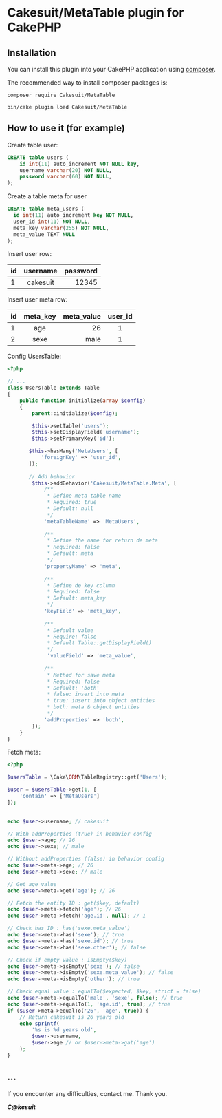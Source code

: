 # Cakesuit/MetaTable plugin for CakePHP

## Installation

You can install this plugin into your CakePHP application using [composer](http://getcomposer.org).

The recommended way to install composer packages is:

```
composer require Cakesuit/MetaTable

bin/cake plugin load Cakesuit/MetaTable
```

## How to use it (for example)

Create table user:
```sql
CREATE table users (
    id int(11) auto_increment NOT NULL key,
    username varchar(20) NOT NULL,
    password varchar(60) NOT NULL,
);
```

Create a table meta for user
```sql
CREATE table meta_users (
  id int(11) auto_increment key NOT NULL,
  user_id int(11) NOT NULL,
  meta_key varchar(255) NOT NULL,
  meta_value TEXT NULL
);
```
Insert user row:

| id | username | password |
|-----|:-----:|---------:|
|1|cakesuit|12345|

Insert user meta row:

| id | meta_key | meta_value | user_id |
|-----|:-----:|---------:|:------:|
|1|age|26|1|
|2|sexe|male|1|


Config UsersTable:
```php
<?php

// ...
class UsersTable extends Table
{
    public function initialize(array $config)
    {
        parent::initialize($config);

        $this->setTable('users');
        $this->setDisplayField('username');
        $this->setPrimaryKey('id');

       $this->hasMany('MetaUsers', [
           'foreignKey' => 'user_id',
       ]);
        
       // Add behavior
        $this->addBehavior('Cakesuit/MetaTable.Meta', [
            /**
             * Define meta table name
             * Required: true 
             * Default: null 
             */
            'metaTableName' => 'MetaUsers',
            
            /**
             * Define the name for return de meta
             * Required: false
             * Default: meta
             */
            'propertyName' => 'meta',
            
            /**
             * Define de key column
             * Required: false
             * Default: meta_key
             */
            'keyField' => 'meta_key',
            
            /**
             * Default value
             * Require: false
             * Default Table::getDisplayField()
             */
             'valueField' => 'meta_value',
            
            /**
             * Method for save meta 
             * Required: false
             * Default: 'both'
             * false: insert into meta
             * true: insert into object entities
             * both: meta & object entities
             */
            'addProperties' => 'both',
        ]);
    }
}
```

Fetch meta:
```php
<?php

$usersTable = \Cake\ORM\TableRegistry::get('Users');

$user = $usersTable->get(1, [
    'contain' => ['MetaUsers']
]);
    

echo $user->username; // cakesuit

// With addProperties (true) in behavior config
echo $user->age; // 26
echo $user->sexe; // male

// Without addProperties (false) in behavior config
echo $user->meta->age; // 26
echo $user->meta->sexe; // male

// Get age value
echo $user->meta->get('age'); // 26

// Fetch the entity ID : get($key, default)
echo $user->meta->fetch('age'); // 26
echo $user->meta->fetch('age.id', null); // 1

// Check has ID : has('sexe.meta_value')
echo $user->meta->has('sexe'); // true
echo $user->meta->has('sexe.id'); // true
echo $user->meta->has('sexe.other'); // false

// Check if empty value : isEmpty($key)
echo $user->meta->isEmpty('sexe'); // false
echo $user->meta->isEmpty('sexe.meta_value'); // false
echo $user->meta->isEmpty('other'); // true

// Check equal value : equalTo($expected, $key, strict = false)
echo $user->meta->equalTo('male', 'sexe', false); // true
echo $user->meta->equalTo(1, 'age.id', true); // true
if ($user->meta->equalTo('26', 'age', true)) {
    // Return cakesuit is 26 years old
    echo sprintf(
        '%s is %d years old', 
        $user->username,
        $user->age // or $user->meta->gat('age') 
    );
}
```

## ...

If you encounter any difficulties, contact me. 
Thank you.

***C@kesuit***